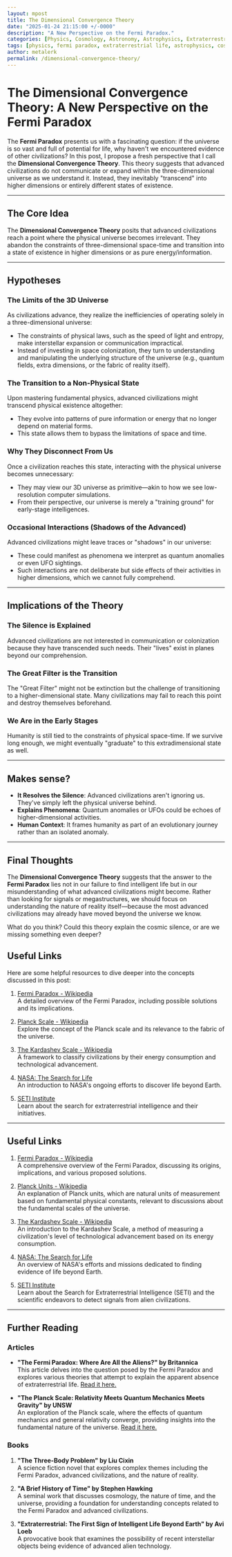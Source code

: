 ```yaml
---
layout: mpost
title: The Dimensional Convergence Theory
date: "2025-01-24 21:15:00 +/-0000"
description: "A New Perspective on the Fermi Paradox."
categories: [Physics, Cosmology, Astronomy, Astrophysics, Extraterrestrial Life]
tags: [physics, fermi paradox, extraterrestrial life, astrophysics, cosmology, higher dimensions]
author: metalerk
permalink: /dimensional-convergence-theory/
---
```


# The Dimensional Convergence Theory: A New Perspective on the Fermi Paradox

The **Fermi Paradox** presents us with a fascinating question: if the universe is so vast and full of potential for life, why haven't we encountered evidence of other civilizations? In this post, I propose a fresh perspective that I call the **Dimensional Convergence Theory**. This theory suggests that advanced civilizations do not communicate or expand within the three-dimensional universe as we understand it. Instead, they inevitably "transcend" into higher dimensions or entirely different states of existence.

---

## The Core Idea

The **Dimensional Convergence Theory** posits that advanced civilizations reach a point where the physical universe becomes irrelevant. They abandon the constraints of three-dimensional space-time and transition into a state of existence in higher dimensions or as pure energy/information.

---

## Hypotheses

### **The Limits of the 3D Universe**
As civilizations advance, they realize the inefficiencies of operating solely in a three-dimensional universe:
- The constraints of physical laws, such as the speed of light and entropy, make interstellar expansion or communication impractical.
- Instead of investing in space colonization, they turn to understanding and manipulating the underlying structure of the universe (e.g., quantum fields, extra dimensions, or the fabric of reality itself).

### **The Transition to a Non-Physical State**
Upon mastering fundamental physics, advanced civilizations might transcend physical existence altogether:
- They evolve into patterns of pure information or energy that no longer depend on material forms.
- This state allows them to bypass the limitations of space and time.

### **Why They Disconnect From Us**
Once a civilization reaches this state, interacting with the physical universe becomes unnecessary:
- They may view our 3D universe as primitive—akin to how we see low-resolution computer simulations.
- From their perspective, our universe is merely a "training ground" for early-stage intelligences.

### **Occasional Interactions (Shadows of the Advanced)**
Advanced civilizations might leave traces or "shadows" in our universe:
- These could manifest as phenomena we interpret as quantum anomalies or even UFO sightings.
- Such interactions are not deliberate but side effects of their activities in higher dimensions, which we cannot fully comprehend.

---

## Implications of the Theory

### **The Silence is Explained**  
   Advanced civilizations are not interested in communication or colonization because they have transcended such needs. Their "lives" exist in planes beyond our comprehension.

### **The Great Filter is the Transition**  
   The "Great Filter" might not be extinction but the challenge of transitioning to a higher-dimensional state. Many civilizations may fail to reach this point and destroy themselves beforehand.

### **We Are in the Early Stages**  
   Humanity is still tied to the constraints of physical space-time. If we survive long enough, we might eventually "graduate" to this extradimensional state as well.

---

## Makes sense?

- **It Resolves the Silence**: Advanced civilizations aren't ignoring us. They've simply left the physical universe behind.
- **Explains Phenomena**: Quantum anomalies or UFOs could be echoes of higher-dimensional activities.
- **Human Context**: It frames humanity as part of an evolutionary journey rather than an isolated anomaly.

---

## Final Thoughts

The **Dimensional Convergence Theory** suggests that the answer to the **Fermi Paradox** lies not in our failure to find intelligent life but in our misunderstanding of what advanced civilizations might become. Rather than looking for signals or megastructures, we should focus on understanding the nature of reality itself—because the most advanced civilizations may already have moved beyond the universe we know.

What do you think? Could this theory explain the cosmic silence, or are we missing something even deeper?

## Useful Links
Here are some helpful resources to dive deeper into the concepts discussed in this post:

1. [Fermi Paradox - Wikipedia](https://en.wikipedia.org/wiki/Fermi_paradox)  
   A detailed overview of the Fermi Paradox, including possible solutions and its implications.

2. [Planck Scale - Wikipedia](https://en.wikipedia.org/wiki/Planck_scale)  
   Explore the concept of the Planck scale and its relevance to the fabric of the universe.

3. [The Kardashev Scale - Wikipedia](https://en.wikipedia.org/wiki/Kardashev_scale)  
   A framework to classify civilizations by their energy consumption and technological advancement.

4. [NASA: The Search for Life](https://www.nasa.gov/topics/universe/features/astrobiology.html)  
   An introduction to NASA's ongoing efforts to discover life beyond Earth.

5. [SETI Institute](https://www.seti.org/)  
   Learn about the search for extraterrestrial intelligence and their initiatives.

---
## Useful Links

1. [Fermi Paradox - Wikipedia](https://en.wikipedia.org/wiki/Fermi_paradox)  
   A comprehensive overview of the Fermi Paradox, discussing its origins, implications, and various proposed solutions.

2. [Planck Units - Wikipedia](https://en.wikipedia.org/wiki/Planck_units)  
   An explanation of Planck units, which are natural units of measurement based on fundamental physical constants, relevant to discussions about the fundamental scales of the universe.

3. [The Kardashev Scale - Wikipedia](https://en.wikipedia.org/wiki/Kardashev_scale)  
   An introduction to the Kardashev Scale, a method of measuring a civilization's level of technological advancement based on its energy consumption.

4. [NASA: The Search for Life](https://www.nasa.gov/subject/6891/search-for-life/)  
   An overview of NASA's efforts and missions dedicated to finding evidence of life beyond Earth.

5. [SETI Institute](https://www.seti.org/)  
   Learn about the Search for Extraterrestrial Intelligence (SETI) and the scientific endeavors to detect signals from alien civilizations.

---

## Further Reading

### Articles

- **"The Fermi Paradox: Where Are All the Aliens?" by Britannica**  
   This article delves into the question posed by the Fermi Paradox and explores various theories that attempt to explain the apparent absence of extraterrestrial life. [Read it here.](https://www.britannica.com/story/the-fermi-paradox-where-are-all-the-aliens)

- **"The Planck Scale: Relativity Meets Quantum Mechanics Meets Gravity" by UNSW**  
   An exploration of the Planck scale, where the effects of quantum mechanics and general relativity converge, providing insights into the fundamental nature of the universe. [Read it here.](https://newt.phys.unsw.edu.au/einsteinlight/jw/module6_Planck.htm)

### Books

1. **"The Three-Body Problem" by Liu Cixin**  
   A science fiction novel that explores complex themes including the Fermi Paradox, advanced civilizations, and the nature of reality.

2. **"A Brief History of Time" by Stephen Hawking**  
   A seminal work that discusses cosmology, the nature of time, and the universe, providing a foundation for understanding concepts related to the Fermi Paradox and advanced civilizations.

3. **"Extraterrestrial: The First Sign of Intelligent Life Beyond Earth" by Avi Loeb**  
   A provocative book that examines the possibility of recent interstellar objects being evidence of advanced alien technology.
